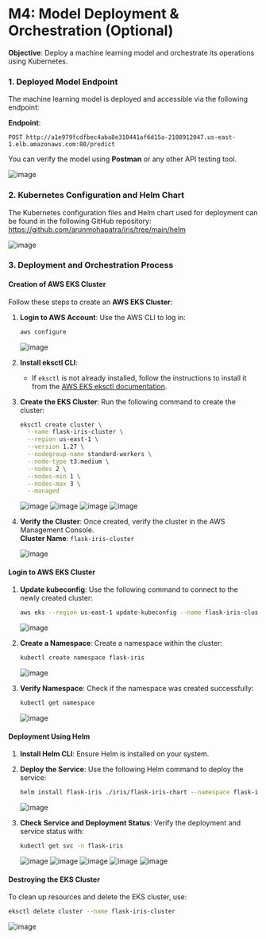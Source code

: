 # M4: Model Deployment & Orchestration (Optional)

**Objective**: Deploy a machine learning model and orchestrate its operations using Kubernetes.

### 1. Deployed Model Endpoint
The machine learning model is deployed and accessible via the following endpoint:

**Endpoint**:
```http
POST http://a1e979fcdfbec4aba8e310441af6d15a-2108912047.us-east-1.elb.amazonaws.com:80/predict
```

You can verify the model using **Postman** or any other API testing tool.

![image](https://github.com/user-attachments/assets/59e96666-92d1-4167-b04b-1f7c034e439b)


### 2. Kubernetes Configuration and Helm Chart
The Kubernetes configuration files and Helm chart used for deployment can be found in the following GitHub repository: https://github.com/arunmohapatra/iris/tree/main/helm

![image](https://github.com/user-attachments/assets/9405ad36-2629-425e-bb91-568a055583cc)


### 3. Deployment and Orchestration Process

#### Creation of AWS EKS Cluster
Follow these steps to create an **AWS EKS Cluster**:

1. **Login to AWS Account**:
   Use the AWS CLI to log in:
   ```bash
   aws configure
   ```
   ![image](https://github.com/user-attachments/assets/2180ff38-ccff-4c1c-97d3-70b2cee9f2f0)

2. **Install eksctl CLI**:
   - If `eksctl` is not already installed, follow the instructions to install it from the [AWS EKS eksctl documentation](https://docs.aws.amazon.com/eks/latest/userguide/getting-started-eksctl.html).

3. **Create the EKS Cluster**:
   Run the following command to create the cluster:
   ```bash
   eksctl create cluster \
     --name flask-iris-cluster \
     --region us-east-1 \
     --version 1.27 \
     --nodegroup-name standard-workers \
     --node-type t3.medium \
     --nodes 2 \
     --nodes-min 1 \
     --nodes-max 3 \
     --managed
   ```
   ![image](https://github.com/user-attachments/assets/4d9cb576-1a81-48d9-9b7c-e8870b80931b)
   ![image](https://github.com/user-attachments/assets/b3d32c1c-619f-41e9-a1bc-b1316289e319)
   ![image](https://github.com/user-attachments/assets/aa55d1cd-2f0a-4e77-83fd-4ae3d64fdd2a)
   ![image](https://github.com/user-attachments/assets/c66d06d7-e309-48aa-8c51-890e05f1f0ab)

4. **Verify the Cluster**:
   Once created, verify the cluster in the AWS Management Console.  
   **Cluster Name**: `flask-iris-cluster`

   ![image](https://github.com/user-attachments/assets/7bedbf36-d801-4507-9aa5-7c62ceecf3dd)


#### Login to AWS EKS Cluster

1. **Update kubeconfig**:
   Use the following command to connect to the newly created cluster:
   ```bash
   aws eks --region us-east-1 update-kubeconfig --name flask-iris-cluster
   ```
   ![image](https://github.com/user-attachments/assets/90cb79c6-5f0f-41da-8ac4-030ae6ffd877)

2. **Create a Namespace**:
   Create a namespace within the cluster:
   ```bash
   kubectl create namespace flask-iris
   ```
   ![image](https://github.com/user-attachments/assets/94ef1498-b488-4630-8254-b0f5231d0631)

3. **Verify Namespace**:
   Check if the namespace was created successfully:
   ```bash
   kubectl get namespace
   ```
   ![image](https://github.com/user-attachments/assets/6fd710ad-7cf3-4231-8af3-ae408f5c29e7)

#### Deployment Using Helm

1. **Install Helm CLI**:
   Ensure Helm is installed on your system.
2. **Deploy the Service**:
   Use the following Helm command to deploy the service:
   ```bash
   helm install flask-iris ./iris/flask-iris-chart --namespace flask-iris
   ```
   
   ![image](https://github.com/user-attachments/assets/dbecc3eb-b234-4c32-bb5f-548e454a19dd)

   
4. **Check Service and Deployment Status**:
   Verify the deployment and service status with:
   ```bash
   kubectl get svc -n flask-iris
   ```
   ![image](https://github.com/user-attachments/assets/6780e1e5-99f4-4b52-8296-882ce6c3feef)
   ![image](https://github.com/user-attachments/assets/fbc47240-089b-4e2c-baad-55550bbb911d)
   ![image](https://github.com/user-attachments/assets/0d111988-efbe-4d66-9f0a-c123479ac0c3)
   ![image](https://github.com/user-attachments/assets/53733600-ab02-43be-8b07-2d917468c4d6)
   ![image](https://github.com/user-attachments/assets/9f0ffe8a-76cb-40be-a897-e191b50ded0c)

   

#### Destroying the EKS Cluster
To clean up resources and delete the EKS cluster, use:
```bash
eksctl delete cluster --name flask-iris-cluster
```
   ![image](https://github.com/user-attachments/assets/c764b7f9-e5e2-4f21-8a56-e6a95672bd25)

